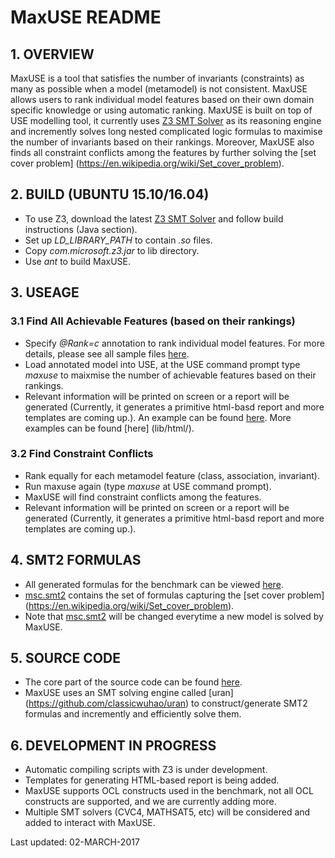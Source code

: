 # MaxUSE README

## 1. OVERVIEW
MaxUSE is a tool that satisfies the number of invariants (constraints) as many as possible when a model (metamodel) is not consistent. MaxUSE allows users to rank individual model features based on their own domain specific knowledge or using automatic ranking.  MaxUSE is built on top of USE modelling tool, it currently uses [Z3 SMT Solver](https://github.com/Z3Prover/z3) as its reasoning engine and incremently solves long nested complicated logic formulas to maximise the number of invariants based on their rankings. Moreover, MaxUSE also finds all constraint conflicts among the features by further solving the [set cover problem] (https://en.wikipedia.org/wiki/Set_cover_problem).

## 2. BUILD (UBUNTU 15.10/16.04)
* To use Z3, download the latest [Z3 SMT Solver](https://github.com/Z3Prover/z3) and follow build instructions (Java section).
* Set up *LD_LIBRARY_PATH* to contain *.so* files.
* Copy *com.microsoft.z3.jar* to lib directory.
* Use *ant* to build MaxUSE.

## 3. USEAGE

### 3.1 Find All Achievable Features (based on their rankings) 
* Specify *@Rank=c* annotation to rank individual model features. For more details, please see all sample files [here](maxuse_examples/).
* Load annotated model into USE, at the USE command prompt type *maxuse* to maixmise the number of achievable features based on their rankings.
* Relevant information will be printed on screen or a report will be generated (Currently, it generates a primitive html-basd report and more templates are coming up.). An example can be found [here](http://htmlpreview.github.io/?https://github.com/classicwuhao/maxuse/blob/master/lib/html/UNIVERSITY.html).  More examples can be found [here] (lib/html/).

### 3.2 Find Constraint Conflicts
   * Rank equally for each metamodel feature (class, association, invariant).
   * Run maxuse again (type *maxuse* at USE command prompt).
   * MaxUSE will find constraint conflicts among the features.
   * Relevant information will be printed on screen or a report will be generated (Currently, it generates a primitive html-basd report and more templates are coming up.).
   
## 4. SMT2 FORMULAS
* All generated formulas for the benchmark can be viewed [here](maxuse_examples/benchmark/smt2).
* [msc.smt2](maxuse_examples/benchmark/smt2/msc.smt2) contains the set of formulas capturing the [set cover problem] (https://en.wikipedia.org/wiki/Set_cover_problem).
* Note that [msc.smt2](maxuse_examples/benchmark/smt2/msc.smt2) will be changed everytime a new model is solved by MaxUSE.

## 5. SOURCE CODE
* The core part of the source code can be found [here](src/main/org/tzi/use/uran).
* MaxUSE uses an SMT solving engine called [uran] (https://github.com/classicwuhao/uran) to construct/generate SMT2 formulas and incremently and efficiently solve them.

## 6. DEVELOPMENT IN PROGRESS
* Automatic compiling scripts with Z3 is under development.
* Templates for generating HTML-based report is being added.
* MaxUSE supports OCL constructs used in the benchmark, not all OCL constructs are supported, and we are currently adding more. 
* Multiple SMT solvers (CVC4, MATHSAT5, etc) will be considered and added to interact with MaxUSE.

Last updated: 02-MARCH-2017
